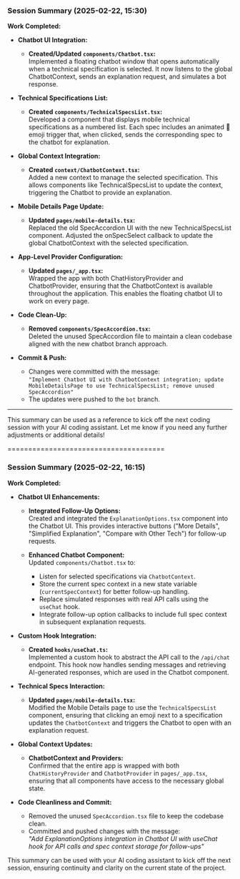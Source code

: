 ### Session Summary (2025-02-22, 15:30)

**Work Completed:**

- **Chatbot UI Integration:**
  - **Created/Updated `components/Chatbot.tsx`:**  
    Implemented a floating chatbot window that opens automatically when a technical specification is selected. It now listens to the global ChatbotContext, sends an explanation request, and simulates a bot response.
  
- **Technical Specifications List:**
  - **Created `components/TechnicalSpecsList.tsx`:**  
    Developed a component that displays mobile technical specifications as a numbered list. Each spec includes an animated 🤖 emoji trigger that, when clicked, sends the corresponding spec to the chatbot for explanation.

- **Global Context Integration:**
  - **Created `context/ChatbotContext.tsx`:**  
    Added a new context to manage the selected specification. This allows components like TechnicalSpecsList to update the context, triggering the Chatbot to provide an explanation.
  
- **Mobile Details Page Update:**
  - **Updated `pages/mobile-details.tsx`:**  
    Replaced the old SpecAccordion UI with the new TechnicalSpecsList component. Adjusted the onSpecSelect callback to update the global ChatbotContext with the selected specification.
  
- **App-Level Provider Configuration:**
  - **Updated `pages/_app.tsx`:**  
    Wrapped the app with both ChatHistoryProvider and ChatbotProvider, ensuring that the ChatbotContext is available throughout the application. This enables the floating chatbot UI to work on every page.

- **Code Clean-Up:**
  - **Removed `components/SpecAccordion.tsx`:**  
    Deleted the unused SpecAccordion file to maintain a clean codebase aligned with the new chatbot branch approach.

- **Commit & Push:**
  - Changes were committed with the message:  
    `"Implement Chatbot UI with ChatbotContext integration; update MobileDetailsPage to use TechnicalSpecsList; remove unused SpecAccordion"`  
  - The updates were pushed to the `bot` branch.

---

This summary can be used as a reference to kick off the next coding session with your AI coding assistant. Let me know if you need any further adjustments or additional details!

======================================

### Session Summary (2025-02-22, 16:15)

**Work Completed:**

- **Chatbot UI Enhancements:**
  - **Integrated Follow-Up Options:**  
    Created and integrated the `ExplanationOptions.tsx` component into the Chatbot UI. This provides interactive buttons ("More Details", "Simplified Explanation", "Compare with Other Tech") for follow-up requests.
  
  - **Enhanced Chatbot Component:**  
    Updated `components/Chatbot.tsx` to:
    - Listen for selected specifications via `ChatbotContext`.
    - Store the current spec context in a new state variable (`currentSpecContext`) for better follow-up handling.
    - Replace simulated responses with real API calls using the `useChat` hook.
    - Integrate follow-up option callbacks to include full spec context in subsequent explanation requests.

- **Custom Hook Integration:**
  - **Created `hooks/useChat.ts`:**  
    Implemented a custom hook to abstract the API call to the `/api/chat` endpoint. This hook now handles sending messages and retrieving AI-generated responses, which are used in the Chatbot component.

- **Technical Specs Interaction:**
  - **Updated `pages/mobile-details.tsx`:**  
    Modified the Mobile Details page to use the `TechnicalSpecsList` component, ensuring that clicking an emoji next to a specification updates the `ChatbotContext` and triggers the Chatbot to open with an explanation request.

- **Global Context Updates:**
  - **ChatbotContext and Providers:**  
    Confirmed that the entire app is wrapped with both `ChatHistoryProvider` and `ChatbotProvider` in `pages/_app.tsx`, ensuring that all components have access to the necessary global state.

- **Code Cleanliness and Commit:**
  - Removed the unused `SpecAccordion.tsx` file to keep the codebase clean.
  - Committed and pushed changes with the message:  
    *"Add ExplanationOptions integration in Chatbot UI with useChat hook for API calls and spec context storage for follow-ups"*

This summary can be used with your AI coding assistant to kick off the next session, ensuring continuity and clarity on the current state of the project.